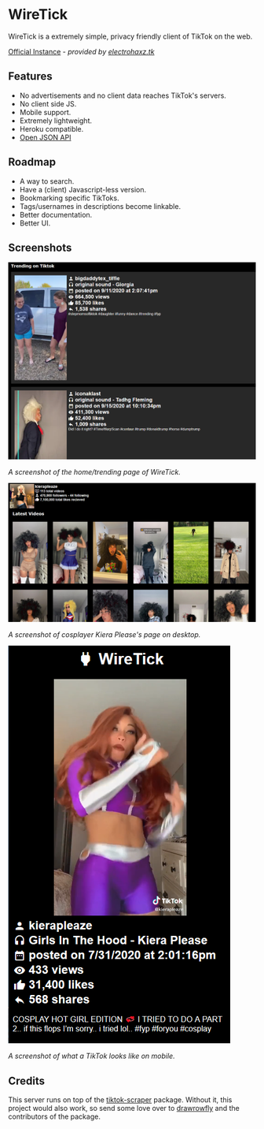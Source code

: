 # WireTick
WireTick is a extremely simple, privacy friendly client of TikTok on the web.

[Official Instance](https://wiretick.me) - *provided by [electrohaxz.tk](https://host.electrohaxz.tk)*
## Features 
- No advertisements and no client data reaches TikTok's servers.
- No client side JS.
- Mobile support.
- Extremely lightweight.
- Heroku compatible.
- [Open JSON API](/docs/api/README.md)

## Roadmap
- A way to search.
- Have a (client) Javascript-less version.
- Bookmarking specific TikToks.
- Tags/usernames in descriptions become linkable.
- Better documentation.
- Better UI.

## Screenshots
![Trending page](/screenshots/trending.png)

*A screenshot of the home/trending page of WireTick.*

![Kiera Please's page](/screenshots/creator.png)

*A screenshot of cosplayer Kiera Please's page on desktop.*

![Mobile page](/screenshots/mobile.png)

*A screenshot of what a TikTok looks like on mobile.*

## Credits
This server runs on top of the [tiktok-scraper](https://github.com/drawrowfly/tiktok-scraper) package. Without it, this 
project would also work, so send some love over to [drawrowfly](https://github.com/drawrowfly) and the contributors of the package.
